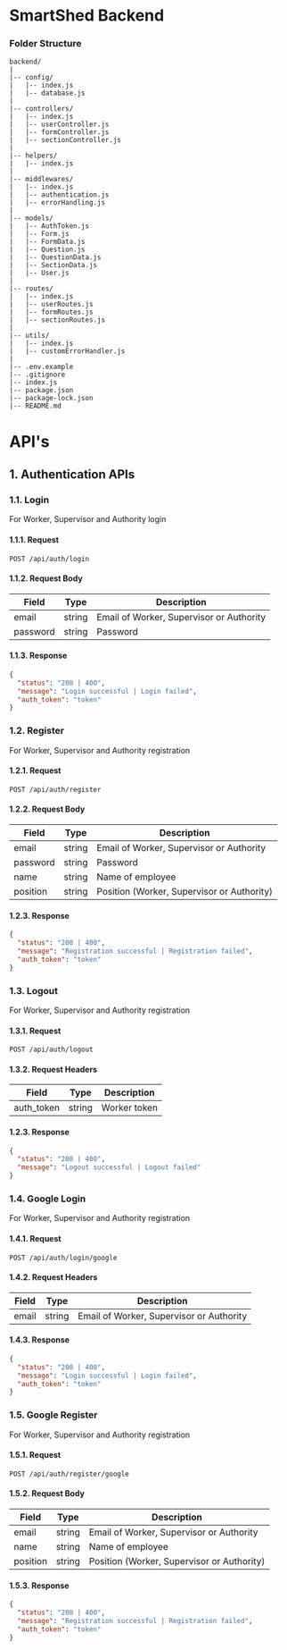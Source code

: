 # SmartShed Backend

### Folder Structure

```
backend/
|
|-- config/
|   |-- index.js
|   |-- database.js
|
|-- controllers/
|   |-- index.js
|   |-- userController.js
|   |-- formController.js
|   |-- sectionController.js
|
|-- helpers/
|   |-- index.js
|
|-- middlewares/
|   |-- index.js
|   |-- authentication.js
|   |-- errorHandling.js
|
|-- models/
|   |-- AuthToken.js
|   |-- Form.js
|   |-- FormData.js
|   |-- Question.js
|   |-- QuestionData.js
|   |-- SectionData.js
|   |-- User.js
|
|-- routes/
|   |-- index.js
|   |-- userRoutes.js
|   |-- formRoutes.js
|   |-- sectionRoutes.js
|
|-- utils/
|   |-- index.js
|   |-- customErrorHandler.js
|
|-- .env.example
|-- .gitignore
|-- index.js
|-- package.json
|-- package-lock.json
|-- README.md
```

# API's

## 1. Authentication APIs

### 1.1. Login

For Worker, Supervisor and Authority login

#### 1.1.1. Request

```http
POST /api/auth/login
```

#### 1.1.2. Request Body

| Field    | Type   | Description                              |
| -------- | ------ | ---------------------------------------- |
| email    | string | Email of Worker, Supervisor or Authority |
| password | string | Password                                 |

#### 1.1.3. Response

```json
{
  "status": "200 | 400",
  "message": "Login successful | Login failed",
  "auth_token": "token"
}
```

### 1.2. Register

For Worker, Supervisor and Authority registration

#### 1.2.1. Request

```http
POST /api/auth/register
```

#### 1.2.2. Request Body

| Field    | Type   | Description                                |
| -------- | ------ | ------------------------------------------ |
| email    | string | Email of Worker, Supervisor or Authority   |
| password | string | Password                                   |
| name     | string | Name of employee                           |
| position | string | Position (Worker, Supervisor or Authority) |

#### 1.2.3. Response

```json
{
  "status": "200 | 400",
  "message": "Registration successful | Registration failed",
  "auth_token": "token"
}
```

### 1.3. Logout

For Worker, Supervisor and Authority registration

#### 1.3.1. Request

```http
POST /api/auth/logout
```

#### 1.3.2. Request Headers

| Field      | Type   | Description  |
| ---------- | ------ | ------------ |
| auth_token | string | Worker token |

#### 1.2.3. Response

```json
{
  "status": "200 | 400",
  "message": "Logout successful | Logout failed"
}
```

### 1.4. Google Login

For Worker, Supervisor and Authority registration

#### 1.4.1. Request

```http
POST /api/auth/login/google
```

#### 1.4.2. Request Headers

| Field | Type   | Description                              |
| ----- | ------ | ---------------------------------------- |
| email | string | Email of Worker, Supervisor or Authority |

#### 1.4.3. Response

```json
{
  "status": "200 | 400",
  "message": "Login successful | Login failed",
  "auth_token": "token"
}
```

### 1.5. Google Register

For Worker, Supervisor and Authority registration

#### 1.5.1. Request

```http
POST /api/auth/register/google
```

#### 1.5.2. Request Body

| Field    | Type   | Description                                |
| -------- | ------ | ------------------------------------------ |
| email    | string | Email of Worker, Supervisor or Authority   |
| name     | string | Name of employee                           |
| position | string | Position (Worker, Supervisor or Authority) |

#### 1.5.3. Response

```json
{
  "status": "200 | 400",
  "message": "Registration successful | Registration failed",
  "auth_token": "token"
}
```
